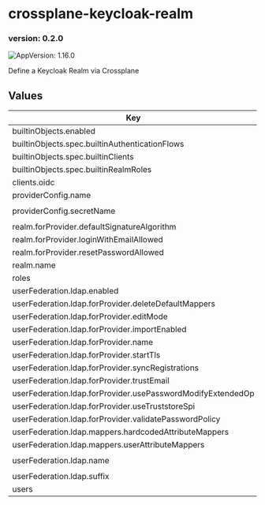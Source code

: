 # crossplane-keycloak-realm

### version: 0.2.0<!-- x-release-please-version -->

![AppVersion: 1.16.0](https://img.shields.io/badge/AppVersion-1.16.0-informational?style=flat-square)

Define a Keycloak Realm via Crossplane

## Values

| Key | Type | Default | Description |
|-----|------|---------|-------------|
| builtinObjects.enabled | bool | `false` |  |
| builtinObjects.spec.builtinAuthenticationFlows | list | `[]` |  |
| builtinObjects.spec.builtinClients | list | `[]` |  |
| builtinObjects.spec.builtinRealmRoles | list | `[]` |  |
| clients.oidc | list | `[]` |  |
| providerConfig.name | string | `"test-provider"` |  |
| providerConfig.secretName | string | `"test-provider-credentials"` |  |
| realm.forProvider.defaultSignatureAlgorithm | string | `"RS256"` |  |
| realm.forProvider.loginWithEmailAllowed | bool | `true` |  |
| realm.forProvider.resetPasswordAllowed | bool | `true` |  |
| realm.name | string | `"test-realm"` |  |
| roles | list | `[]` |  |
| userFederation.ldap.enabled | bool | `false` |  |
| userFederation.ldap.forProvider.deleteDefaultMappers | bool | `true` |  |
| userFederation.ldap.forProvider.editMode | string | `"WRITABLE"` |  |
| userFederation.ldap.forProvider.importEnabled | bool | `true` |  |
| userFederation.ldap.forProvider.name | string | `"ldap"` |  |
| userFederation.ldap.forProvider.startTls | bool | `false` |  |
| userFederation.ldap.forProvider.syncRegistrations | bool | `true` |  |
| userFederation.ldap.forProvider.trustEmail | bool | `false` |  |
| userFederation.ldap.forProvider.usePasswordModifyExtendedOp | bool | `false` |  |
| userFederation.ldap.forProvider.useTruststoreSpi | string | `"ONLY_FOR_LDAPS"` |  |
| userFederation.ldap.forProvider.validatePasswordPolicy | bool | `false` |  |
| userFederation.ldap.mappers.hardcodedAttributeMappers | list | `[]` |  |
| userFederation.ldap.mappers.userAttributeMappers | list | `[]` |  |
| userFederation.ldap.name | string | `"ldap-user-federation"` |  |
| userFederation.ldap.suffix | string | `"$$ldap.suffix"` |  |
| users | list | `[]` |  |


